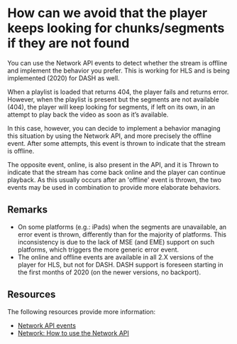 # How can we avoid that the player keeps looking for chunks/segments if they are not found

You can use the Network API events to detect whether the stream is offline and implement the behavior you prefer. This is working for HLS and is being implemented (2020) for DASH as well.

When a playlist is loaded that returns 404, the player fails and returns error. However, when the playlist is present but the segments are not available (404), the player will keep looking for segments, if left on its own, in an attempt to play back the video as soon as it’s available.

In this case, however, you can decide to implement a behavior managing this situation by using the Network API, and more precisely the offline event. After some attempts, this event is thrown to indicate that the stream is offline.

The opposite event, online, is also present in the API, and it is Thrown to indicate that the stream has come back online and the player can continue playback. As this usually occurs after an 'offline' event is thrown, the two events may be used in combination to provide more elaborate behaviors.


## Remarks
- On some platforms (e.g.: iPads) when the segments are unavailable, an error event is thrown, differently than for the majority of platforms. This inconsistency is due to the lack of MSE (and EME) support on such platforms, which triggers the more generic error event.
- The online and offline events are available in all 2.X versions of the player for HLS, but not for DASH. DASH support is foreseen starting in the first months of 2020 (on the newer versions, no backport).


## Resources
The following resources provide more information:

- [Network API events](https://docs.portal.theoplayer.com/api-reference/web/theoplayer.networkeventmap.md) 
- [Network: How to use the Network API](../how-to-guides/08-network/00-introduction.md)